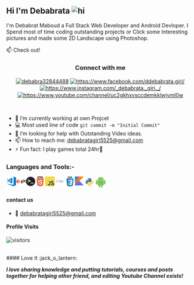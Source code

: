 ## Hi I'm Debabrata <img src="https://user-images.githubusercontent.com/1303154/88677602-1635ba80-d120-11ea-84d8-d263ba5fc3c0.gif" width="28px" alt="hi">

I'm Debabrat Maboud a Full Stack Web Developer and Android Devloper. I Spend most of time coding outstanding projects or Click some Interesting pictures and made some 2D Landscape using Photoshop.

:mailbox: Check out!

<h3 align="center">Connect with me</h3>
<p align="center">
<a href="https://twitter.com/debabra32844488" target="blank"><img align="center" src="https://raw.githubusercontent.com/rahuldkjain/github-profile-readme-generator/master/src/images/icons/Social/twitter.svg" alt="debabra32844488" height="30" width="40" /></a>
<a href="https://fb.com/https://www.facebook.com/ddebabrata.giri/" target="blank"><img align="center" src="https://raw.githubusercontent.com/rahuldkjain/github-profile-readme-generator/master/src/images/icons/Social/facebook.svg" alt="https://www.facebook.com/ddebabrata.giri/" height="30" width="40" /></a>
<a href="https://instagram.com/https://www.instagram.com/_debabrata._giri._/" target="blank"><img align="center" src="https://raw.githubusercontent.com/rahuldkjain/github-profile-readme-generator/master/src/images/icons/Social/instagram.svg" alt="https://www.instagram.com/_debabrata._giri._/" height="30" width="40" /></a>
<a href="https://www.youtube.com/c/https://www.youtube.com/channel/uc2gkhxvsccdemkklwjyml0w" target="blank"><img align="center" src="https://raw.githubusercontent.com/rahuldkjain/github-profile-readme-generator/master/src/images/icons/Social/youtube.svg" alt="https://www.youtube.com/channel/uc2gkhxvsccdemkklwjyml0w" height="30" width="40" /></a>
</p>

<br>

<!-- TODO: Add last video link -->

- 🔭 I’m currently working at own Projcet
- :computer: Most used line of code `git commit -m "Initial Commit"`
- 🤔 I’m looking for help with Outstanding Video ideas.
- 📫 How to reach me: debabratagiri5525@gmail.com
- ⚡ Fun fact: I play games total 24hr🤣



### Languages and Tools:-


<img align="left" alt="Visual Studio Code" width="26px" src="https://raw.githubusercontent.com/github/explore/80688e429a7d4ef2fca1e82350fe8e3517d3494d/topics/visual-studio-code/visual-studio-code.png" />

<img align="left" alt="Git" width="26px" src="https://raw.githubusercontent.com/github/explore/80688e429a7d4ef2fca1e82350fe8e3517d3494d/topics/git/git.png" />

<img align="left" alt="terminal" width="26px" src="https://raw.githubusercontent.com/github/explore/80688e429a7d4ef2fca1e82350fe8e3517d3494d/topics/terminal/terminal.png" />


<img align="left" alt="HTML5" width="26px" src="https://raw.githubusercontent.com/github/explore/80688e429a7d4ef2fca1e82350fe8e3517d3494d/topics/html/html.png" />

<img align="left" alt="JavaScript" width="26px" src="https://raw.githubusercontent.com/github/explore/80688e429a7d4ef2fca1e82350fe8e3517d3494d/topics/javascript/javascript.png" />


<img align="left" alt="java" width="27px" src="https://raw.githubusercontent.com/github/explore/80688e429a7d4ef2fca1e82350fe8e3517d3494d/topics/java/java.png">

<img align="left" alt="css" width="27px" src="https://raw.githubusercontent.com/github/explore/80688e429a7d4ef2fca1e82350fe8e3517d3494d/topics/css/css.png">

<img align="left" alt="kotlin" width="24px" src="https://raw.githubusercontent.com/github/explore/80688e429a7d4ef2fca1e82350fe8e3517d3494d/topics/kotlin/kotlin.png">

<img align="left" alt="python" width="30px" src="https://raw.githubusercontent.com/github/explore/80688e429a7d4ef2fca1e82350fe8e3517d3494d/topics/python/python.png">


<img align="left"  alt="python" width="30px" src="https://raw.githubusercontent.com/github/explore/80688e429a7d4ef2fca1e82350fe8e3517d3494d/topics/android/android.png">


<br />
<br />

#### contact us
- :email: debabratagiri5525@gmail.com


#### Profile Visits 

 ![visitors](https://visitor-badge.laobi.icu/badge?page_id=Debabrata-Giri-2001.Debabrata-Giri-2001)



<br >
#### Love It  :jack_o_lantern:

***I love sharing knowledge and putting tutorials, courses and posts together for helping other friend, and editing Youtube Channel exists!***


